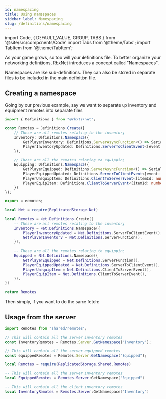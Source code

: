 ```yaml
---
id: namespacing
title: Using namespaces
sidebar_label: Namespacing
slug: /definitions/namespacing
---
```

import Code, { DEFAULT_VALUE, GROUP, TABS } from '@site/src/components/Code'
import Tabs from '@theme/Tabs';
import TabItem from '@theme/TabItem';


As your game grows, so too will your definitions file. To better organize your networking definitions, RbxNet introduces a concept called "Namespaces".

Namespaces are like sub-definitions. They can also be stored in separate files to be included in the main definition file.

## Creating a namespace
Going by our previous example, say we want to separate up inventory and equipment remotes into separate files:

<Tabs defaultValue={DEFAULT_VALUE} groupId={GROUP} values={TABS}>
  <TabItem value="ts">

```ts title="shared/remotes.ts"
import { Definitions } from "@rbxts/net";

const Remotes = Definitions.Create({
    // These are all remotes relating to the inventory
    Inventory: Definitions.Namespace({
        GetPlayerInventory: Definitions.ServerAsyncFunction<() => SerializedPlayerInventory>(),
        PlayerInventoryUpdated: Definitions.ServerToClientEvent<[event: InventoryUpdatedEvent]>(),
    }),

    // These are all the remotes relating to equipping
    Equipping: Definitions.Namespace({
        GetPlayerEquipped: Definitions.ServerAsyncFunction<() => SerializedPlayerEquipped>(),
        PlayerEquippedUpdated: Definitions.ServerToClientEvent<[event: EquippedUpdatedEvent]>(),
        PlayerUnequipItem: Definitions.ClientToServerEvent<[itemId: number]>(),
        PlayerEquipItem: Definitions.ClientToServerEvent<[itemId: number]>(),
    })
});

export = Remotes;
```

  </TabItem>
  <TabItem value="luau">

```lua title="src/shared/remotes.lua"
local Net = require(ReplicatedStorage.Net)

local Remotes = Net.Definitions.Create({
    -- These are all remotes relating to the inventory
    Inventory = Net.Definitions.Namespace({
        PlayerInventoryUpdated = Net.Definitions.ServerToClientEvent(),
        GetPlayerInventory = Net.Definitions.ServerFunction(),
    }),
    
    -- These are all the remotes relating to equipping
    Equipped = Net.Definitions.Namespace({
        GetPlayerEquipped = Net.Definitions.ServerFunction(),
        PlayerEquippedUpdated = Net.Definitions.ServerToClientEvent(),
        PlayerUnequipItem = Net.Definitions.ClientToServerEvent(),
        PlayerEquipItem = Net.Definitions.ClientToServerEvent(),
    }),
})

return Remotes
```

  </TabItem>
</Tabs>

Then simply, if you want to do the same fetch:

## Usage from the server
<Tabs defaultValue={DEFAULT_VALUE} groupId={GROUP} values={TABS}>
  <TabItem value="ts">

```ts title="server/main.server.ts"
import Remotes from "shared/remotes";

// This will contain all the server inventory remotes
const InventoryRemotes = Remotes.Server.GetNamespace("Inventory");

// This will contain all the server equipped remotes
const equippedRemotes = Remotes.Server.GetNamespace("Equipped");
```

  </TabItem>
  <TabItem value="luau">

```lua title="src/server/main.server.lua"
local Remotes = require(ReplicatedStorage.Shared.Remotes)

-- This will contain all the server inventory remotes
local EquippedRemotes = Remotes.Server:GetNamespace("Equipped")

-- This will contain all the client inventory remotes
local InventoryRemotes = Remotes.Server:GetNamespace("Inventory")
```

  </TabItem>
</Tabs>